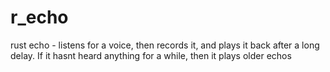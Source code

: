 # r_echo
rust echo - listens for a voice, then records it, and plays it back after a long delay. If it hasnt heard anything for a while, then it plays older echos
